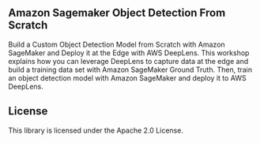 ## Amazon Sagemaker Object Detection From Scratch

Build a Custom Object Detection Model from Scratch with Amazon SageMaker and Deploy it at the Edge with AWS DeepLens. This workshop explains how you can leverage DeepLens to capture data at the edge and build a training data set with Amazon SageMaker Ground Truth. Then, train an object detection model with Amazon SageMaker and deploy it to AWS DeepLens.

## License

This library is licensed under the Apache 2.0 License. 
